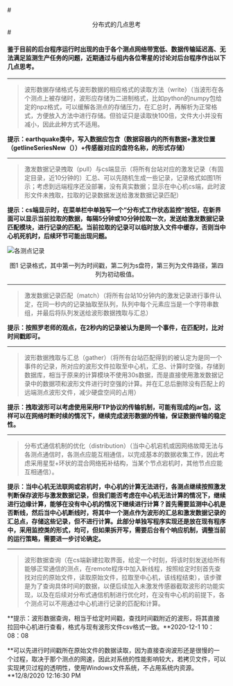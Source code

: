 #<center>分布式的几点思考</center>#
#### 鉴于目前的后台程序运行时出现的由于各个测点网络带宽低、数据传输延迟高、无法满足监测生产任务的问题，近期通过与组内各位零星的讨论对后台程序作出以下几点思考。 ####

----------

>波形数据存储格式与波形数据的相应格式的读取方法（write）（当波形在各个测点上被存储时，波形应存储为二进制格式，比如python的numpy包给定的npz格式，可以缓解各测点的存储压力，在汇总时，再解析为正常格式，方便放入方法中进行存储。但验证只是读取快100倍，文件大小并没有减小，因此此种方式不适用。

   **提示：earthquake类中，写入数据应包含（数据容器内的所有数据+激发位置（getlineSeriesNew（））+传感器对应的盘符名称，的形式存储）**

----------

>激发数据记录拽取（pull）与cs端显示（将所有台站对应的激发记录（有固定目录，近10分钟的）汇总、可以先随机生成一些记录，记录格式如图1所示；考虑到远端程序还没部署，没有真实数据；显示在中心机cs端，此时波形文件未拽取，拉取的记录数据发送给激发数据记录匹配）

   **提示：cs端显示时，在菜单栏中单独写一个“分布式工作状态监控”按钮，在新界面可以显示当前拉取的数据，每隔5分钟或10分钟拉取一次，发送给激发数据记录匹配模块，进行记录的匹配。当前拉取的记录可以临时放入文件中缓存，否则当中心机死机时，后续环节可能出现问题。**

   ![各测点记录](C:/Users/Administrator/Desktop/records.png)
<center>图1 记录格式，其中第一列为时间戳，第二列为s盘符，第三列为文件路径，第四列为初动极值。</center>
    
----------

> 激发数据记录匹配（match）（将所有台站10分钟内的激发记录进行事件认定，在同一秒内的记录抽取至队列，队列中每个元素应当是一个字符串数组，并最后将队列发送给波形数据拽取与汇总）
     
   **提示：按照罗老师的观点，在2秒内的记录被认为是同一个事件，在匹配时，比对时间戳即可。**

----------

> 波形数据拽取与汇总（gather）（将所有台站匹配得到的被认定为是同一个事件的记录，所对应的波形文件拉取至中心机，汇总、计算时空强，存储到数据库，相当于原来的计算模块不使用30s数据，而是直接使用激发数据记录中的数据项和波形文件进行时空强的计算。并在汇总后删除没有匹配上的远端测点波形文件，减少硬盘空间的占用）  
     
   **提示：拽取波形可以考虑使用采用FTP协议的传输机制，可能有现成的jar包，这样可以在网络时断时续的情况下，继续完成波形数据的传输，保证数据传输的稳定性。**

----------

> 分布式通信机制的优化（distribution）（当中心机宕机或因网络故障无法与各测点通信时，各测点应能互相通信，以完成基本的数据收集工作，因此考虑采用星型+环状的混合网络拓补结构，当某个节点宕机时，其他节点应能互相通信）。

   **提示：当中心机无法联网或宕机时，中心机的计算无法进行，各测点继续按照激发判断保存波形与激发数据记录，但我们能否考虑在中心机无法计算的情况下，继续进行边缘计算，能够在没有中心机的情况下继续进行计算？首先需要监测中心机是否断线，然后当中心机断线时，将其中一个测点作为波形的汇总和激发数据记录的汇总点，存储这些记录，但不进行计算。此部分单独写程序实现还是放在现有程序中，采用监控类的形式，均可，但如果拆开写，需要后台有个响应机制，调整当前的运行策略，需要进一步讨论确定。**

----------

> 波形数据查询（在cs端新建拉取界面，给定一个时刻，将该时刻发送给所有能够正常通信的测点，在remote程序中加入新线程，按照给定时刻首先查找对应的原始文件，读取原始文件，拉取至中心机，该线程结束），该步骤是为了查询具体时间的数据，以便后续加入未激发传感器截取波形的功能实现，以及在后续对分布式通信机制进行优化时，在没有中心机的前提下，各个测点可以不用通过中心机进行记录的匹配和计算。

   **提示：波形数据查询，相当于给定时间戳，查找时间戳附近的波形，将其直接拉回中心机进行查看，格式与现有波形文件csv格式一致。**2020-12-1 10：08：08

   **可以先进行时间戳所在原始文件的数据读取，因为直接查询波形还是很慢的一个过程，取决于那个测点的网速，因此对系统的性能影响较大，若拷贝文件，可以实现拷贝过程的透明性，使用Windows文件系统，不占用系统内资源。**12/8/2020 12:16:30 PM

